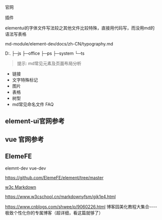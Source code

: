 官网

插件

elementui的字体文件写法较之其他文件比较特殊，直接用代码写，而没用md的语法写表格

md-module/element-dev/docs/zh-CN/typography.md

D:.
├─js
├─office
├─ps
├─system
└─ts


> 提示: md常见元素及页面布局分析

- 链接
- 文字特殊标记
- 图片
- 表格
- 树型
- md常见命名文件 FAQ



## element-ui官网参考

## vue 官网参考

## ElemeFE

elemnt-dev
vue-dev

https://github.com/ElemeFE/element/tree/master


[w3c Markdown](https://www.w3cschool.cn/markdownyfsm/markdownyfsm-odm6256r.html)

https://www.w3cschool.cn/markdownyfsm/gik1e4.html


https://www.cnblogs.com/shwee/p/9060226.html
博客园美化教程大集合----极致个性化你的专属博客（超详细，看这篇就够了） 
